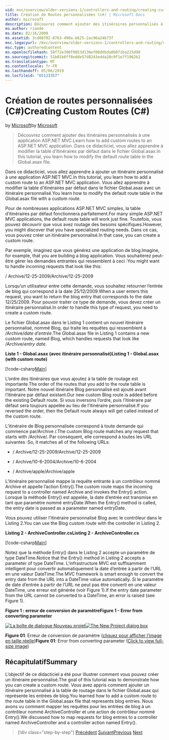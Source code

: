 ```yaml
---
uid: mvc/overview/older-versions-1/controllers-and-routing/creating-custom-routes-cs
title: Création de Routes personnalisées (c#) | Microsoft Docs
author: microsoft
description: Découvrez comment ajouter des itinéraires personnalisés à une application ASP.NET MVC. Dans ce didacticiel, vous allez apprendre à modifier la table d’itinéraires par défaut dans le fichier Global.asax.
ms.author: riande
ms.date: 02/16/2009
ms.assetid: 3cd08f02-8763-490a-b625-2ac96a24b73f
msc.legacyurl: /mvc/overview/older-versions-1/controllers-and-routing/creating-custom-routes-cs
msc.type: authoredcontent
ms.openlocfilehash: 58f72e390f0053d136ef00ddbda0b071ba225d98
ms.sourcegitcommit: 51b01b6ff8edde57d8243e4da28c9f1e7f1962b2
ms.translationtype: MT
ms.contentlocale: fr-FR
ms.lasthandoff: 05/06/2019
ms.locfileid: "65123357"
---
```

# <a name="creating-custom-routes-c"></a><span data-ttu-id="0d615-104">Création de routes personnalisées (C#)</span><span class="sxs-lookup"><span data-stu-id="0d615-104">Creating Custom Routes (C#)</span></span>

<span data-ttu-id="0d615-105">by [Microsoft](https://github.com/microsoft)</span><span class="sxs-lookup"><span data-stu-id="0d615-105">by [Microsoft](https://github.com/microsoft)</span></span>

> <span data-ttu-id="0d615-106">Découvrez comment ajouter des itinéraires personnalisés à une application ASP.NET MVC.</span><span class="sxs-lookup"><span data-stu-id="0d615-106">Learn how to add custom routes to an ASP.NET MVC application.</span></span> <span data-ttu-id="0d615-107">Dans ce didacticiel, vous allez apprendre à modifier la table d’itinéraires par défaut dans le fichier Global.asax.</span><span class="sxs-lookup"><span data-stu-id="0d615-107">In this tutorial, you learn how to modify the default route table in the Global.asax file.</span></span>

<span data-ttu-id="0d615-108">Dans ce didacticiel, vous allez apprendre à ajouter un itinéraire personnalisé à une application ASP.NET MVC.</span><span class="sxs-lookup"><span data-stu-id="0d615-108">In this tutorial, you learn how to add a custom route to an ASP.NET MVC application.</span></span> <span data-ttu-id="0d615-109">Vous allez apprendre à modifier la table d’itinéraires par défaut dans le fichier Global.asax avec un itinéraire personnalisé.</span><span class="sxs-lookup"><span data-stu-id="0d615-109">You learn how to modify the default route table in the Global.asax file with a custom route.</span></span>

<span data-ttu-id="0d615-110">Pour de nombreuses applications ASP.NET MVC simples, la table d’itinéraires par défaut fonctionnera parfaitement.</span><span class="sxs-lookup"><span data-stu-id="0d615-110">For many simple ASP.NET MVC applications, the default route table will work just fine.</span></span> <span data-ttu-id="0d615-111">Toutefois, vous pouvez découvrir que vous avez routage des besoins spécifiques.</span><span class="sxs-lookup"><span data-stu-id="0d615-111">However, you might discover that you have specialized routing needs.</span></span> <span data-ttu-id="0d615-112">Dans ce cas, vous pouvez créer un itinéraire personnalisé.</span><span class="sxs-lookup"><span data-stu-id="0d615-112">In that case, you can create a custom route.</span></span>

<span data-ttu-id="0d615-113">Par exemple, imaginez que vous générez une application de blog.</span><span class="sxs-lookup"><span data-stu-id="0d615-113">Imagine, for example, that you are building a blog application.</span></span> <span data-ttu-id="0d615-114">Vous souhaiterez peut-être gérer les demandes entrantes qui ressemblent à ceci :</span><span class="sxs-lookup"><span data-stu-id="0d615-114">You might want to handle incoming requests that look like this:</span></span>

<span data-ttu-id="0d615-115">/ Archive/12-25-2009</span><span class="sxs-lookup"><span data-stu-id="0d615-115">/Archive/12-25-2009</span></span>

<span data-ttu-id="0d615-116">Lorsqu’un utilisateur entre cette demande, vous souhaitez retourner l’entrée de blog qui correspond à la date 25/12/2009.</span><span class="sxs-lookup"><span data-stu-id="0d615-116">When a user enters this request, you want to return the blog entry that corresponds to the date 12/25/2009.</span></span> <span data-ttu-id="0d615-117">Pour pouvoir traiter ce type de demande, vous devez créer un itinéraire personnalisé.</span><span class="sxs-lookup"><span data-stu-id="0d615-117">In order to handle this type of request, you need to create a custom route.</span></span>

<span data-ttu-id="0d615-118">Le fichier Global.asax dans le Listing 1 contient un nouvel itinéraire personnalisé, nommé Blog, qui traite les requêtes qui ressemblent à /Archive/*date d’entrée*.</span><span class="sxs-lookup"><span data-stu-id="0d615-118">The Global.asax file in Listing 1 contains a new custom route, named Blog, which handles requests that look like /Archive/*entry date*.</span></span>

<span data-ttu-id="0d615-119">**Liste 1 - Global.asax (avec itinéraire personnalisé)**</span><span class="sxs-lookup"><span data-stu-id="0d615-119">**Listing 1 - Global.asax (with custom route)**</span></span>

[!code-csharp[Main](creating-custom-routes-cs/samples/sample1.cs)]

<span data-ttu-id="0d615-120">L’ordre des itinéraires que vous ajoutez à la table de routage est importante.</span><span class="sxs-lookup"><span data-stu-id="0d615-120">The order of the routes that you add to the route table is important.</span></span> <span data-ttu-id="0d615-121">Notre nouvel itinéraire Blog personnalisé est ajouté avant l’itinéraire par défaut existant.</span><span class="sxs-lookup"><span data-stu-id="0d615-121">Our new custom Blog route is added before the existing Default route.</span></span> <span data-ttu-id="0d615-122">Si vous inversons l’ordre, puis l’itinéraire par défaut sera toujours appelée au lieu de l’itinéraire personnalisé.</span><span class="sxs-lookup"><span data-stu-id="0d615-122">If you reversed the order, then the Default route always will get called instead of the custom route.</span></span>

<span data-ttu-id="0d615-123">L’itinéraire de Blog personnalisée correspond à toute demande qui commence par/Archive /.</span><span class="sxs-lookup"><span data-stu-id="0d615-123">The custom Blog route matches any request that starts with /Archive/.</span></span> <span data-ttu-id="0d615-124">Par conséquent, elle correspond à toutes les URL suivantes :</span><span class="sxs-lookup"><span data-stu-id="0d615-124">So, it matches all of the following URLs:</span></span>

- <span data-ttu-id="0d615-125">/ Archive/12-25-2009</span><span class="sxs-lookup"><span data-stu-id="0d615-125">/Archive/12-25-2009</span></span>

- <span data-ttu-id="0d615-126">/ Archive/10-6-2004</span><span class="sxs-lookup"><span data-stu-id="0d615-126">/Archive/10-6-2004</span></span>

- <span data-ttu-id="0d615-127">/ Archive/apple</span><span class="sxs-lookup"><span data-stu-id="0d615-127">/Archive/apple</span></span>

<span data-ttu-id="0d615-128">L’itinéraire personnalisé mappe la requête entrante à un contrôleur nommé Archive et appelle l’action Entry().</span><span class="sxs-lookup"><span data-stu-id="0d615-128">The custom route maps the incoming request to a controller named Archive and invokes the Entry() action.</span></span> <span data-ttu-id="0d615-129">Lorsque la méthode Entry() est appelée, la date d’entrée est transmise en tant que paramètre nommé entryDate.</span><span class="sxs-lookup"><span data-stu-id="0d615-129">When the Entry() method is called, the entry date is passed as a parameter named entryDate.</span></span>

<span data-ttu-id="0d615-130">Vous pouvez utiliser l’itinéraire personnalisé Blog avec le contrôleur dans le Listing 2.</span><span class="sxs-lookup"><span data-stu-id="0d615-130">You can use the Blog custom route with the controller in Listing 2.</span></span>

<span data-ttu-id="0d615-131">**Listing 2 - ArchiveController.cs**</span><span class="sxs-lookup"><span data-stu-id="0d615-131">**Listing 2 - ArchiveController.cs**</span></span>

[!code-csharp[Main](creating-custom-routes-cs/samples/sample2.cs)]

<span data-ttu-id="0d615-132">Notez que la méthode Entry() dans le Listing 2 accepte un paramètre de type DateTime.</span><span class="sxs-lookup"><span data-stu-id="0d615-132">Notice that the Entry() method in Listing 2 accepts a parameter of type DateTime.</span></span> <span data-ttu-id="0d615-133">L’infrastructure MVC est suffisamment intelligent pour convertir automatiquement la date d’entrée à partir de l’URL en une valeur DateTime.</span><span class="sxs-lookup"><span data-stu-id="0d615-133">The MVC framework is smart enough to convert the entry date from the URL into a DateTime value automatically.</span></span> <span data-ttu-id="0d615-134">Si le paramètre de date d’entrée à partir de l’URL ne peut pas être converti en une valeur DateTime, une erreur est générée (voir Figure 1).</span><span class="sxs-lookup"><span data-stu-id="0d615-134">If the entry date parameter from the URL cannot be converted to a DateTime, an error is raised (see Figure 1).</span></span>

<span data-ttu-id="0d615-135">**Figure 1 : erreur de conversion de paramètre**</span><span class="sxs-lookup"><span data-stu-id="0d615-135">**Figure 1 - Error from converting parameter**</span></span>

<span data-ttu-id="0d615-136">[![La boîte de dialogue Nouveau projet](creating-custom-routes-cs/_static/image1.jpg)](creating-custom-routes-cs/_static/image1.png)</span><span class="sxs-lookup"><span data-stu-id="0d615-136">[![The New Project dialog box](creating-custom-routes-cs/_static/image1.jpg)](creating-custom-routes-cs/_static/image1.png)</span></span>

<span data-ttu-id="0d615-137">**Figure 01**: Erreur de conversion de paramètre ([cliquez pour afficher l’image en taille réelle](creating-custom-routes-cs/_static/image2.png))</span><span class="sxs-lookup"><span data-stu-id="0d615-137">**Figure 01**: Error from converting parameter ([Click to view full-size image](creating-custom-routes-cs/_static/image2.png))</span></span>

## <a name="summary"></a><span data-ttu-id="0d615-138">Récapitulatif</span><span class="sxs-lookup"><span data-stu-id="0d615-138">Summary</span></span>

<span data-ttu-id="0d615-139">L’objectif de ce didacticiel a été pour illustrer comment vous pouvez créer un itinéraire personnalisé.</span><span class="sxs-lookup"><span data-stu-id="0d615-139">The goal of this tutorial was to demonstrate how you can create a custom route.</span></span> <span data-ttu-id="0d615-140">Vous avez appris comment ajouter un itinéraire personnalisé à la table de routage dans le fichier Global.asax qui représente les entrées de blog.</span><span class="sxs-lookup"><span data-stu-id="0d615-140">You learned how to add a custom route to the route table in the Global.asax file that represents blog entries.</span></span> <span data-ttu-id="0d615-141">Nous avons vu comment mapper les requêtes pour les entrées de blog à un contrôleur nommé ArchiveController et une action de contrôleur nommé Entry().</span><span class="sxs-lookup"><span data-stu-id="0d615-141">We discussed how to map requests for blog entries to a controller named ArchiveController and a controller action named Entry().</span></span>

> [!div class="step-by-step"]
> <span data-ttu-id="0d615-142">[Précédent](aspnet-mvc-controllers-overview-cs.md)
> [Suivant](creating-a-route-constraint-cs.md)</span><span class="sxs-lookup"><span data-stu-id="0d615-142">[Previous](aspnet-mvc-controllers-overview-cs.md)
[Next](creating-a-route-constraint-cs.md)</span></span>
